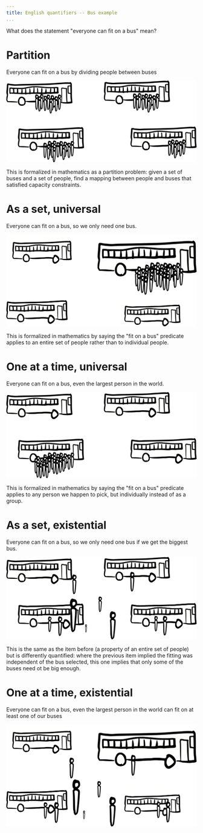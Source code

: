 ```yaml
---
title: English quantifiers -- Bus example
...
```


What does the statement "everyone can fit on a bus" mean?

# Partition

Everyone can fit on a bus by dividing people between buses

![Everyone can fit on a bus by dividing people between buses](files/bus-1.svg)

This is formalized in mathematics as a partition problem:
given a set of buses and a set of people,
find a mapping between people and buses that satisfied capacity constraints.

# As a set, universal

Everyone can fit on a bus, so we only need one bus.

![Everyone can fit on a bus so we only need one bus](files/bus-2.svg)

This is formalized in mathematics by saying the "fit on a bus" predicate applies to an entire set of people rather than to individual people.

# One at a time, universal

Everyone can fit on a bus, even the largest person in the world.

![Everyone can fit on a bus, even the largest person in the world](files/bus-3.svg)

This is formalized in mathematics by saying the "fit on a bus" predicate applies to any person we happen to pick, but individually instead of as a group.

# As a set, existential

Everyone can fit on a bus, so we only need one bus if we get the biggest bus.

![Everyone can fit on a bus if we get the biggest bus](files/bus-4.svg)

This is the same as the item before (a property of an entire set of people) but is differently quantified: where the previous item implied the fitting was independent of the bus selected, this one implies that only some of the buses need ot be big enough.

# One at a time, existential

Everyone can fit on a bus, even the largest person in the world can fit on at least one of our buses

![Everyone can fit on a bus, even the largest person in the world can fit on at least one of our buses](files/bus-5.svg)

